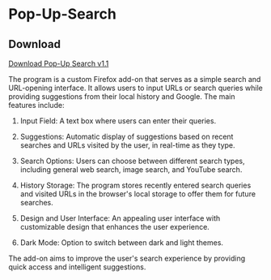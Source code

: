 # Pop-Up-Search

## Download

[Download Pop-Up Search v1.1](https://github.com/USERNAME/my-firefox-addon/releases/latest)


The program is a custom Firefox add-on that serves as a simple search and URL-opening interface. It allows users to input URLs or search queries while providing suggestions from their local history and Google. The main features include:


1. Input Field: A text box where users can enter their queries.

2. Suggestions: Automatic display of suggestions based on recent searches and URLs visited by the user, in real-time as they type.

3. Search Options: Users can choose between different search types, including general web search, image search, and YouTube search.

4. History Storage: The program stores recently entered search queries and visited URLs in the browser's local storage to offer them for future searches.

5. Design and User Interface: An appealing user interface with customizable design that enhances the user experience.

6. Dark Mode: Option to switch between dark and light themes.


The add-on aims to improve the user's search experience by providing quick access and intelligent suggestions.
